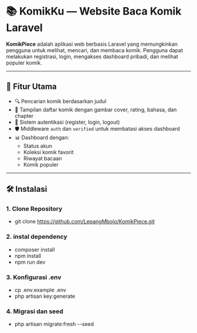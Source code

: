 # 📚 KomikKu — Website Baca Komik Laravel

**KomikPiece** adalah aplikasi web berbasis Laravel yang memungkinkan pengguna untuk melihat, mencari, dan membaca komik. Pengguna dapat melakukan registrasi, login, mengakses dashboard pribadi, dan melihat populer komik.

---

## 🚀 Fitur Utama

- 🔍 Pencarian komik berdasarkan judul
- 📂 Tampilan daftar komik dengan gambar cover, rating, bahasa, dan chapter
- 👤 Sistem autentikasi (register, login, logout)
- 🛡️ Middleware `auth` dan `verified` untuk membatasi akses dashboard
- 📊 Dashboard dengan:
  - Status akun
  - Koleksi komik favorit
  - Riwayat bacaan
  - Komik populer

---

## 🛠️ Instalasi

### 1. Clone Repository 
- git clone https://github.com/LepangMbojo/KomikPiece.git

### 2. instal dependency
- composer install
- npm install
- npm run dev

### 3. Konfigurasi .env
- cp .env.example .env
- php artisan key:generate

### 4. Migrasi dan seed
- php artisan migrate:fresh --seed
